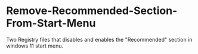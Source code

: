 # Remove-Recommended-Section-From-Start-Menu
Two Registry files that disables and enables the "Recommended" section in windows 11 start menu.
